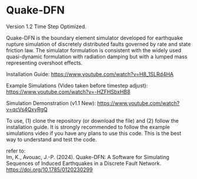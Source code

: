 # Quake-DFN

Version 1.2 Time Step Optimized. 

Quake-DFN is the boundary element simulator developed for earthquake rupture simulation of discretely distributed faults governed by rate and state friction law. The simulator formulation is consistent with the widely used quasi-dynamic formulation with radiation damping but with a lumped mass representing overshoot effects.


Installation Guide:   https://www.youtube.com/watch?v=H8_1SLRd4HA

Example Simulations (Video taken before timestep adjust):   https://www.youtube.com/watch?v=-HZFHSbxHB8

Simulation Demonstration (v1.1 New): https://www.youtube.com/watch?v=qcVs4QxyRgQ

To use, (1) clone the repository (or download the file) and (2) follow the installation guide. It is strongly recommended to follow the example simulations video if you have any plans to use this code. This is the best way to understand and test the code. 

refer to: <br />
Im, K., Avouac, J.-P. (2024). Quake-DFN: A Software for Simulating Sequences of Induced Earthquakes in a Discrete Fault Network. https://doi.org/10.1785/0120230299
